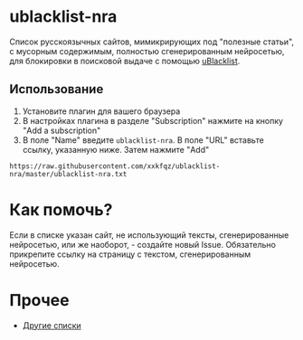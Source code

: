 # ublacklist-nra

Список русскоязычных сайтов, мимикрирующих под "полезные статьи", с мусорным содержимым, полностью сгенерированным нейросетью, для блокировки в поисковой выдаче с помощью [uBlacklist](https://github.com/iorate/ublacklist).

## Использование

1. Установите плагин для вашего браузера
2. В настройках плагина в разделе "Subscription" нажмите на кнопку "Add a subscription"
3. В поле "Name" введите `ublacklist-nra`. В поле "URL" вставьте ссылку, указанную ниже. Затем нажмите "Add"

```
https://raw.githubusercontent.com/xxkfqz/ublacklist-nra/master/ublacklist-nra.txt
```

# Как помочь?

Если в списке указан сайт, не использующий тексты, сгенерированные нейросетью, или же наоборот, - создайте новый Issue. Обязательно прикрепите ссылку на страницу с текстом, сгенерированным нейросетью.

# Прочее

* [Другие списки](https://iorate.github.io/ublacklist/subscriptions)
